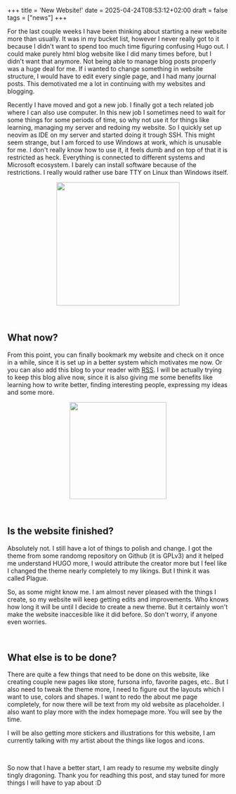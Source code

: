 +++
title = 'New Website!'
date = 2025-04-24T08:53:12+02:00
draft = false
tags = ["news"]
+++

For the last couple weeks I have been thinking about starting
a new website more than usually. It was in my bucket list, however
I never really got to it because I didn't want to spend too much
time figuring confusing Hugo out. I could make purely html blog
website like I did many times before, but I didn't want that anymore.
Not being able to manage blog posts properly was a huge deal for me.
If i wanted to change something in website structure, I would have to
edit every single page, and I had many journal posts. This demotivated
me a lot in continuing with my websites and blogging.

Recently I have moved and got a new job. I finally got a tech related
job where I can also use computer. In this new job I sometimes need
to wait for some things for some periods of time, so why not use it for
things like learning, managing my server and redoing my website. So I
quickly set up neovim as IDE on my server and started doing it trough
SSH. This might seem strange, but I am forced to use Windows at work, which
is unusable for me. I don't really know how to use it, it feels dumb and
on top of that it is restricted as heck. Everything is connected to
different systems and Microsoft ecosystem. I barely can install software
because of the restrictions. I really would rather use bare TTY on Linux
than Windows itself.

<center>
    <img src="/pictures/fursona/stickers/spit_fire.png" width="280px">
</center>


&nbsp;
## What now?
From this point, you can finally bookmark my website and check on it once in
a while, since it is set up in a better system which motivates me now. Or you
can also add this blog to your reader with [RSS](https://waffelo.net/posts/index.xml).
I will be actually trying to keep this blog alive now, since it is also giving
me some benefits like learning how to write better, finding interesting people,
expressing my ideas and some more.

<center>
    <img src="/pictures/fursona/stickers/think.png" width="220px">
</center>

&nbsp;
## Is the website finished?
Absolutely not. I still have a lot of things to polish and change. I got the theme
from some randomg repository on Github (it is GPLv3) and it helped me understand
HUGO more, I would attribute the creator more but I feel like I changed the theme
nearly completely to my likings. But I think it was called Plague.

So, as some might know me. I am almost never pleased with the things I create, so my
website will keep getting edits and improvements. Who knows how long it will be until
I decide to create a new theme. But it certainly won't make the website inaccesible 
like it did before. So don't worry, if anyone even worries. 

&nbsp;
## What else is to be done?
There are quite a few things that need to be done on this website, like creating couple
new pages like store, fursona info, favorite pages, etc.. But I also need to tweak
the theme more, I need to figure out the layouts which I want to use, colors and shapes.
I want to redo the about me page completely, for now there will be text from my old
website as placeholder. I also want to play more with the index homepage more. You will
see by the time.

I will be also getting more stickers and illustrations for this website, I am currently
talking with my artist about the things like logos and icons.


&nbsp;
&nbsp;
&nbsp;

So now that I have a better start, I am ready to resume my website dingly tingly dragoning.
Thank you for readhing this post, and stay tuned for more things I will have to yap about :D












